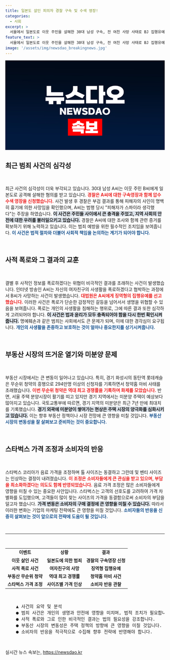 ```yaml
---
title: 일본도 살인 피의자 경찰 구속 및 수색 영장!
categories:
  - 사회
excerpt: >
  서울에서 일본도로 이웃 주민을 살해한 30대 남성 구속, 전 여친 사망 사태로 BJ 집행유예 확정, 동탄 롯데캐슬 청약에 300만명 몰려… 핫한 소식들! 클릭하고 더 알아보세요!
feature_text: >
  서울에서 일본도로 이웃 주민을 살해한 30대 남성 구속, 전 여친 사망 사태로 BJ 집행유예 확정, 동탄 롯데캐슬 청약에 300만명 몰려… 핫한 소식들! 클릭하고 더 알아보세요!
image: '/assets/img/newsdao_breakingnews.jpg'
---
```


<p><img src="/assets/img/newsdao_breakingnews.jpg" alt="implanttips 속보" /></p>

<h2>최근 범죄 사건의 심각성</h2>

<p data-ke-size="size16">&nbsp;</p>

<p>최근 사건의 심각성이 더욱 부각되고 있습니다. 30대 남성 A씨는 이웃 주민 B씨에게 일본도로 공격해 살해한 혐의를 받고 있습니다. <b><span style="color: #ee2323;">경찰은 A씨에 대한 구속영장과 함께 압수수색 영장을 신청했습니다.</span></b> 사건 발생 후 경찰은 부검 결과를 통해 피해자의 사인이 명백히 흉기에 의한 사망임을 확인했으며, A씨는 범행 당시 "피해자가 스파이라 생각했다"는 주장을 하였습니다. <b><span style="background-color: #21538527;">이 사건은 주민들 사이에서 큰 충격을 주었고, 지역 사회의 안전에 대한 우려를 불러일으키고 있습니다.</span></b> 경찰은 A씨에 대한 조사와 함께 관련 증거를 확보하기 위해 노력하고 있습니다. 이는 범죄 예방을 위한 필수적인 조치임을 보여줍니다. <b><span style="color: #1a5490;">이 사건은 법적 절차와 더불어 사회적 책임을 논의하는 계기가 되어야 합니다.</span></b></p>

<p data-ke-size="size16">&nbsp;</p>

<h2>사적 폭로와 그 결과의 교훈</h2>

<p data-ke-size="size16">&nbsp;</p>

<p>결별 후 사적인 정보를 폭로하겠다는 위협이 비극적인 결과를 초래하는 사건이 발생했습니다. 인터넷 방송인 A씨는 자신의 여자친구의 사생활을 폭로하겠다고 협박하는 과정에서 B씨가 사망하는 사건이 발생했습니다. <b><span style="color: #ee2323;">대법원은 A씨에게 징역형의 집행유예를 선고했습니다.</span></b> 이러한 사건은 폭로가 단순한 감정적인 갈등을 넘어서서 생명을 위협할 수 있음을 보여줍니다. 폭로는 개인의 사생활을 침해하는 행위로, 그에 따른 결과 또한 심각하게 고려되어야 합니다. <b><span style="background-color: #21538527;">이 사건은 법과 윤리가 모두 충족되어야 함을 다시 한번 확인시켜 줍니다.</span></b> 명예훼손과 같은 범죄는 사회에서도 큰 문제가 되며, 이에 대한 경각심이 요구됩니다. <b><span style="color: #1a5490;">개인의 사생활을 존중하고 보호하는 것이 얼마나 중요한지를 상기시켜줍니다.</span></b></p>

<p data-ke-size="size16">&nbsp;</p>

<h2>부동산 시장의 뜨거운 열기와 미분양 문제</h2>

<p data-ke-size="size16">&nbsp;</p>

<p>부동산 시장에서는 큰 변동이 일어나고 있습니다. 특히, 경기 화성시의 동탄역 롯데캐슬은 무순위 청약의 흥행으로 294만명 이상의 신청자를 기록하면서 청약홈 마비 사태를 초래했습니다. <b><span style="color: #ee2323;">이번 무순위 청약은 역대 최고 경쟁률을 기록하며 화제를 모았습니다.</span></b> 반면, 서울 주택 분양시장이 활기를 띠고 있지만 경기 지역에서는 미분양 주택이 예상보다 많아지고 있습니다. 국토교통부에 따르면, 경기 지역의 미분양은 최근 7년 만에 최대치를 기록했습니다. <b><span style="background-color: #21538527;">경기 외곽에 미분양이 쌓여가는 현상은 주택 시장의 양극화를 심화시키고 있습니다.</span></b> 이는 향후 부동산 정책이나 시장 전망에 큰 영향을 미칠 것입니다. <b><span style="color: #1a5490;">부동산 시장의 변동성을 잘 살펴보고 준비하는 것이 중요합니다.</span></b></p>

<p data-ke-size="size16">&nbsp;</p>

<h2>스타벅스 가격 조정과 소비자의 반응</h2>

<p data-ke-size="size16">&nbsp;</p>

<p>스타벅스 코리아가 음료 가격을 조정하며 톨 사이즈는 동결하고 그란데 및 벤티 사이즈는 인상하는 결정이 내려졌습니다. <b><span style="color: #ee2323;">이 조정은 소비자들에게 큰 관심을 받고 있으며, 부담을 최소화하겠다는 의도도 함께 반영되었습니다.</span></b> 음료 가격 조정은 많은 소비자들에게 영향을 미칠 수 있는 중요한 사안입니다. 스타벅스는 고객의 선호도를 고려하여 가격 차별화를 도입했으며, 고객들이 많이 찾는 사이즈의 가격을 동결함으로써 소비자의 부담을 덜고자 했습니다. <b><span style="background-color: #21538527;">가격 변동은 소비자의 구매 결정에 큰 영향을 미칠 수 있습니다.</span></b> 따라서 이러한 변화는 기업의 마케팅 전략에도 큰 영향을 미칠 것입니다. <b><span style="color: #1a5490;">소비자들의 반응을 신중히 살펴보는 것이 앞으로의 전략에 도움이 될 것입니다.</span></b></p>

<p data-ke-size="size16">&nbsp;</p>

<hr/>

<p data-ke-size="size16">&nbsp;</p>

<table style="width: 100%; border-collapse: collapse;">
    <tr>
        <td style="text-align: center; height: 17px;"><b>이벤트</b></td>
        <td style="text-align: center; height: 17px;"><b>상황</b></td>
        <td style="text-align: center; height: 17px;"><b>결과</b></td>
    </tr>
    <tr>
        <td style="text-align: center; height: 17px;"><b>이웃 살인 사건</b></td>
        <td style="text-align: center; height: 17px;"><b>일본도에 의한 범죄</b></td>
        <td style="text-align: center; height: 17px;"><b>경찰의 구속영장 신청</b></td>
    </tr>
    <tr>
        <td style="text-align: center; height: 17px;"><b>사적 폭로 사건</b></td>
        <td style="text-align: center; height: 17px;"><b>여자친구의 사망</b></td>
        <td style="text-align: center; height: 17px;"><b>징역형 집행유예</b></td>
    </tr>
    <tr>
        <td style="text-align: center; height: 17px;"><b>부동산 무순위 청약</b></td>
        <td style="text-align: center; height: 17px;"><b>역대 최고 경쟁률</b></td>
        <td style="text-align: center; height: 17px;"><b>청약홈 마비 사건</b></td>
    </tr>
    <tr>
        <td style="text-align: center; height: 17px;"><b>스타벅스 가격 조정</b></td>
        <td style="text-align: center; height: 17px;"><b>사이즈별 가격 인상</b></td>
        <td style="text-align: center; height: 17px;"><b>소비자 반응 관찰</b></td>
    </tr>
</table>

<p data-ke-size="size16">&nbsp;</p>

<pre>
    ▲ 사건의 요약 및 분석
    ● 범죄 사건은 개인의 생명과 안전에 영향을 미치며, 법적 조치가 필요합니다.
    ● 사적 폭로와 그로 인한 비극적인 결과는 법의 필요성을 강조합니다.
    ● 부동산 시장의 변동성은 주택 정책의 방향에 큰 영향을 미칠 것입니다.
    ● 소비자의 반응을 적극적으로 수집해 향후 전략에 반영해야 합니다.
</pre>

<p data-ke-size="size16">&nbsp;</p>
실시간 뉴스 속보는, <a href="https://newsdao.kr" rel="dofollow">https://newsdao.kr</a>


